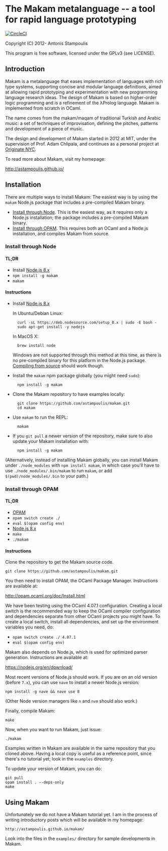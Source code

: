 # The Makam metalanguage -- a tool for rapid language prototyping

[![CircleCI](https://circleci.com/gh/astampoulis/makam.svg?style=svg)](https://circleci.com/gh/astampoulis/makam)

Copyright (C) 2012- Antonis Stampoulis

This program is free software, licensed under the GPLv3 (see LICENSE).

## Introduction

Makam is a metalanguage that eases implementation of languages with rich type systems, supporting
concise and modular language definitions, aimed at allowing rapid prototyping and experimentation
with new programming language research ideas. The design of Makam is based on higher-order logic
programming and is a refinement of the λProlog language. Makam is implemented from scratch in OCaml.

The name comes from the makam/maqam of traditional Turkish and Arabic music: a set of
techniques of improvisation, defining the pitches, patterns and development of a piece of music.

The design and development of Makam started in 2012 at MIT, under the supervision of Prof. Adam
Chlipala, and continues as a personal project at [Originate NYC](http://www.originate.com/).

To read more about Makam, visit my homepage:

<http://astampoulis.github.io/>


## Installation

There are multiple ways to install Makam: The easiest way is by using the `makam` Node.js package
that includes a pre-compiled Makam binary.

- [Install through Node](#install-through-node). This is the easiest way, as it requires
  only a Node.js installation; the package includes a pre-compiled Makam binary.
- [Install through OPAM](#install-through-opam). This requires both an OCaml and a Node.js
  installation, and compiles Makam from source.

### Install through Node

#### TL;DR

- Install [Node.js 8.x](https://nodejs.org/en/download/)
- `npm install -g makam`
- `makam`

#### Instructions

- Install [Node.js 8.x](https://nodejs.org/en/download/)

  In Ubuntu/Debian Linux:

        curl -sL https://deb.nodesource.com/setup_8.x | sudo -E bash -
        sudo apt-get install -y nodejs

  In MacOS X:

        brew install node

  Windows are not supported through this method at this time, as there
  is no pre-compiled binary for this platform in the Node.js package.
  [Compiling from source](#install-through-opam) should work though.

- Install the `makam` npm package globally (you might need `sudo`):

        npm install -g makam

- Clone the Makam repository to have examples locally:

        git clone https://github.com/astampoulis/makam.git
        cd makam

- Use `makam` to run the REPL:

        makam

- If you `git pull` a newer version of the repository, make
  sure to also update your Makam installation with:

        npm install -g makam

(Alternatively, instead of installing Makam globally, you can install
Makam under `./node_modules` with `npm install makam`, in which case
you'll have to use `./node_modules/.bin/makam` to run `makam`, or
add `$(pwd)/node_modules/.bin` to your path.)

### Install through OPAM

#### TL;DR

- [OPAM](http://opam.ocaml.org/doc/Quick_Install.html)
- `opam switch create ./`
- `eval $(opam config env)`
- [Node.js 8.x](https://nodejs.org/en/download/)
- `make`
- `./makam`

#### Instructions

Clone the repository to get the Makam source code.

    git clone https://github.com/astampoulis/makam.git

You then need to install OPAM, the OCaml Package Manager. Instructions are
available at:

<http://opam.ocaml.org/doc/Install.html>

We have been testing using the OCaml 4.07.1 configuration. Creating a
local switch is the recommended way to keep the OCaml compiler
configuration and dependencies separate from other OCaml projects you
might have. To create a local switch, install all dependencies, and set
up the environment variables you need, do:

- `opam switch create ./ 4.07.1`
- `eval $(opam config env)`

Makam also depends on Node.js, which is used for optimized parser
generation. Instructions are available at:

<https://nodejs.org/en/download/>

Most recent versions of Node.js should work. If you are on an old version
(before `7.x`), you can use `nave` to install a newer Node.js version:

    npm install -g nave && nave use 8

(Other Node version managers like `n` and `nvm` should also work.)

Finally, compile Makam:

    make

Now, when you want to run Makam, just issue:

    ./makam

Examples written in Makam are available in the same repository that you cloned
above. Having a local copy is useful as a reference point, since there's no
tutorial yet; look in the `examples` directory.

To update your version of Makam, you can do:

    git pull
    opam install . --deps-only
    make

## Using Makam

Unfortunately we do not have a Makam tutorial yet. I am in the process of
writing introductory posts which will be available in my homepage:

    http://astampoulis.github.io/makam/

Look into the files in the `examples/` directory for sample developments in Makam.
